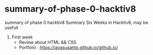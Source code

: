 # summary-of-phase-0-hacktiv8
summary of phase 0 hacktiv8
Summary Six Weeks in Hacktiv8, may be usefull
1. First week 
   - Review about HTML && CSS
   - Portfolio : https://javasusanto.github.io/github.io/

